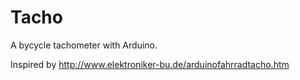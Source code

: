 # Tacho
A bycycle tachometer with Arduino.


Inspired by http://www.elektroniker-bu.de/arduinofahrradtacho.htm
